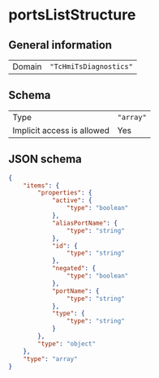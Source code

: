 # portsListStructure

## General information

|  |  |
| - | - |
| Domain | `"TcHmiTsDiagnostics"` |

## Schema

|  |  |
| - | - |
| Type | `"array"` |
| Implicit access is allowed | Yes |

## JSON schema

```json
{
    "items": {
        "properties": {
            "active": {
                "type": "boolean"
            },
            "aliasPortName": {
                "type": "string"
            },
            "id": {
                "type": "string"
            },
            "negated": {
                "type": "boolean"
            },
            "portName": {
                "type": "string"
            },
            "type": {
                "type": "string"
            }
        },
        "type": "object"
    },
    "type": "array"
}
```

